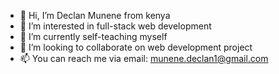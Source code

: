 - 👋 Hi, I’m Declan Munene from kenya 
- 👀 I’m interested in full-stack web development 
- 🌱 I’m currently self-teaching myself 
- 💞️ I’m looking to collaborate on web development project
- 📫 You can reach me via email: munene.declan1@gmail.com

<!---
DeclanMM/DeclanMM is a ✨ special ✨ repository because its `README.md` (this file) appears on your GitHub profile.
You can click the Preview link to take a look at your changes.
--->
